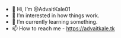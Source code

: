 - 👋 Hi, I’m @AdvaitKale01
- 👀 I’m interested in how things work.
- 🌱 I’m currently learning something.
- 📫 How to reach me - https://advaitkale.tk

<!---
AdvaitKale01/AdvaitKale01 is a ✨ special ✨ repository because its `README.md` (this file) appears on your GitHub profile.
You can click the Preview link to take a look at your changes.
--->
